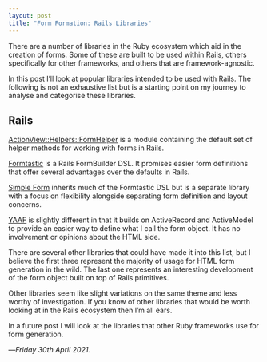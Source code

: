```yaml
---
layout: post
title: "Form Formation: Rails Libraries"
---
```


There are a number of libraries in the Ruby ecosystem which aid in the creation of forms. Some of these are built to be used within Rails, others specifically for other frameworks, and others that are framework-agnostic.

In this post I’ll look at popular libraries intended to be used with Rails. The following is not an exhaustive list but is a starting point on my journey to analyse and categorise these libraries.

## Rails

[ActionView::Helpers::FormHelper][avhfh] is a module containing the default set of helper methods for working with forms in Rails.

[Formtastic][ft] is a Rails FormBuilder DSL. It promises easier form definitions that offer several advantages over the defaults in Rails.

[Simple Form][sf] inherits much of the Formtastic DSL but is a separate library with a focus on flexibility alongside separating form definition and layout concerns.

[YAAF][yaaf] is slightly different in that it builds on ActiveRecord and ActiveModel to provide an easier way to define what I call the form object. It has no involvement or opinions about the HTML side.

There are several other libraries that could have made it into this list, but I believe the first three represent the majority of usage for HTML form generation in the wild. The last one represents an interesting development of the form object built on top of Rails primitives. 

Other libraries seem like slight variations on the same theme and less worthy of investigation. If you know of other libraries that would be worth looking at in the Rails ecosystem then I’m all ears.

In a future post I will look at the libraries that other Ruby frameworks use for form generation.

—*Friday 30th April 2021.*

[avhfh]: https://api.rubyonrails.org/classes/ActionView/Helpers/FormHelper.html
[ft]: https://github.com/formtastic/formtastic
[sf]: https://github.com/heartcombo/simple_form
[yaaf]: https://github.com/rootstrap/yaaf
